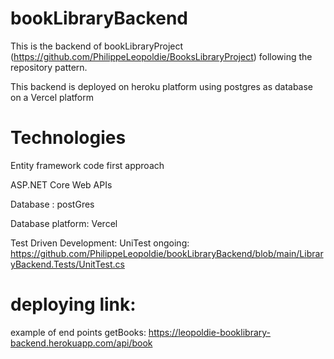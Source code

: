 # bookLibraryBackend

This is the backend of bookLibraryProject (https://github.com/PhilippeLeopoldie/BooksLibraryProject)
following the repository pattern.

This backend is deployed on heroku platform using postgres as database on a Vercel platform

# Technologies

Entity framework code first approach

ASP.NET Core Web APIs

Database : postGres

Database platform: Vercel

Test Driven Development: UniTest ongoing: https://github.com/PhilippeLeopoldie/bookLibraryBackend/blob/main/LibraryBackend.Tests/UnitTest.cs

 



# deploying link:

example of end points getBooks: https://leopoldie-booklibrary-backend.herokuapp.com/api/book

